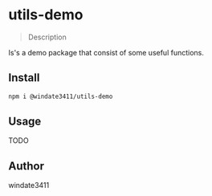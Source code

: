 # utils-demo

> Description

Is's a demo package that consist of some useful functions.

## Install

```bash
npm i @windate3411/utils-demo
```

## Usage

TODO

## Author

windate3411

